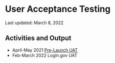 # User Acceptance Testing
Last updated: March 8, 2022

## Activities and Output 

- April-May 2021 [Pre-Launch UAT](https://github.com/department-of-veterans-affairs/va.gov-team/tree/master/products/va-mobile-app/testing/uat/pre-launch)
- Feb-March 2022 Login.gov UAT